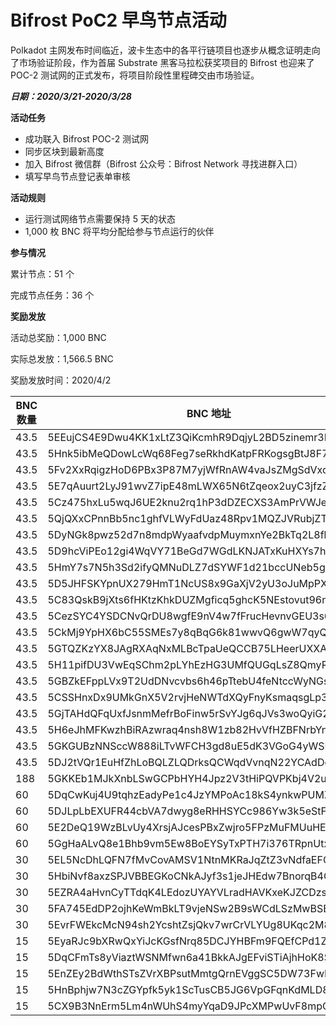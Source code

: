 # Bifrost PoC2 早鸟节点活动
Polkadot 主网发布时间临近，波卡生态中的各平行链项目也逐步从概念证明走向了市场验证阶段，作为首届 Substrate 黑客马拉松获奖项目的 Bifrost 也迎来了 POC-2 测试网的正式发布，将项目阶段性里程碑交由市场验证。

***日期：2020/3/21-2020/3/28***

**活动任务**
- 成功联入 Bifrost POC-2 测试网
- 同步区块到最新高度
- 加入 Bifrost 微信群（Bifrost 公众号：Bifrost Network 寻找进群入口）
- 填写早鸟节点登记表单审核

**活动规则**
- 运行测试网络节点需要保持 5 天的状态
- 1,000 枚 BNC 将平均分配给参与节点运行的伙伴

**参与情况**

累计节点：51 个

完成节点任务：36 个

**奖励发放**

活动总奖励：1,000 BNC

实际总发放：1,566.5 BNC

奖励发放时间：2020/4/2

|  BNC 数量   | BNC 地址  |
|  ----  | ----  |
| 43.5  | 5EEujCS4E9Dwu4KK1xLtZ3QiKcmhR9DqjyL2BD5zinemr3NF |
| 43.5  | 5Hnk5ibMeQDowLcWq68Feg7seRkhdKatpFRKogsgBtJ8F7YQ |
| 43.5  | 5Fv2XxRqigzHoD6PBx3P87M7yjWfRnAW4vaJsZMgSdVxc4o8 |
| 43.5  | 5E7qAuurt2LyJ91wvZ7ipE48mLWX65N6tZqeox2uyC3jfzZp |
| 43.5  | 5Cz475hxLu5wqJ6UE2knu2rq1hP3dDZECXS3AmPrVWJe1DtN |
| 43.5  | 5QjQXxCPnnBb5nc1ghfVLWyFdUaz48Rpv1MQZJVRubjZTDTn |
| 43.5  | 5DyNGk8pwz52d7n8mdpWyaafvdpMuymxnYe2BkTq2L8fbvYk |
| 43.5  | 5D9hcViPEo12gi4WqVY71BeGd7WGdLKNJATxKuHXYs7hnqjy |
| 43.5  | 5HmY7s7N5h3Sd2ifyQMNuDLZ7dSYWF1d21bccUNeb5gpKzyn |
| 43.5  | 5D5JHFSKYpnUX279HmT1NcUS8x9GaXjV2yU3oJuMpPX8Dfph |
| 43.5  | 5C83QskB9jXts6fHKtzKhkDUZMgficq5ghcK5NEstovut96n |
| 43.5  | 5CezSYC4YSDCNvQrDU8wgfE9nV4w7fFrucHevnvGEU3s6n8D |
| 43.5  | 5CkMj9YpHX6bC55SMEs7y8qBqG6k81wwvQ6gwW7qyQxnxLFc |
| 43.5  | 5GTQZKzYX8JAgRXAqNxMLBcTpaUeQCCB75LHeerUXXAkMNcE |
| 43.5  | 5H11pifDU3VwEqSChm2pLYhEzHG3UMfQUGqLsZ8QmyRwm3dS |
| 43.5  | 5GBZkEFppLVx9T2UdDNvcvbs6h46pTtebU4feNtccWyNGsvt |
| 43.5  | 5CSSHnxDx9UMkGnX5V2rvjHeNWTdXQyFnyKsmaqsgLp3uMMY |
| 43.5  | 5GjTAHdQFqUxfJsnmMefrBoFinw5rSvYJg6qJVs3woQyiG25 |
| 43.5  | 5H6eJhMFKwzhBiRAzwraq4nsh8W1zb82HvVfHZBFNrbYnf9Z |
| 43.5  | 5GKGUBzNNSccW888iLTvWFCH3gd8uE5dK3VGoG4yWSBs98ZB |
| 43.5  | 5DJ2tVQr1EuHfZhLoBQLZLQDrksQCWqdVvnqN22YCAdDobAt |
| 188  | 5GKKEb1MJkXnbLSwGCPbHYH4Jpz2V3tHiPQVPKbj4V2uL3Xi |
| 60  | 5DqCwKuj4U9tqhzEadyPe1c4JzYMPoAc18kS4ynkwPUMZ3Cn |
| 60  | 5DJLpLbEXUFR44cbVA7dwyg8eRHHSYCc986Yw3k5eStFvynW |
| 60  | 5E2DeQ19WzBLvUy4XrsjAJcesPBxZwjro5FPzMuFMUuHEYT9 |
| 60  | 5GgHaALvQ8e1Bhb9vm5Ew8BoEYSyTxPTH7i376TRpnUtxpMG |
| 30  | 5EL5NcDhLQFN7fMvCovAMSV1NtnMKRaJqZtZ3vNdfaEFGSB7 |
| 30  | 5HbiNvf8axzSPJVBBEGKoCNkAJyf3s1jeJHEdw7BnorqB4GW |
| 30  | 5EZRA4aHvnCyTTdqK4LEdozUYAYVLradHAVKxeKJZCDzs7xW |
| 30  | 5FA745EdDP2ojhKeWmBkLT9vjeNSw2B9sWCdLSzMwBSBQWjA |
| 30  | 5EvrFWEkcMcN94sh2YcshtZsjQkv7wrCrVLYUg8UKqc2M86Z |
| 15  | 5EyaRJc9bXRwQxYiJcKGsfNrq85DCJYHBFm9FQEfCPd1Z2gs |
| 15  | 5DqCFmTs8yViaztWSNMfwn6a41BkkAJgEFviSTiAjhHoK8SF |
| 15  | 5EnZEy2BdWthSTsZVrXBPsutMmtgQrnEVggSC5DW73FwLSP4 |
| 15  | 5HnBphjw7N3cZGYpfk5yk1ScTusCB5JG6VpGFqnKdMLD85Ds |
| 15  | 5CX9B3NnErm5Lm4nWUhS4myYqaD9JPcXMPwUvF8mpQQvHwLk |